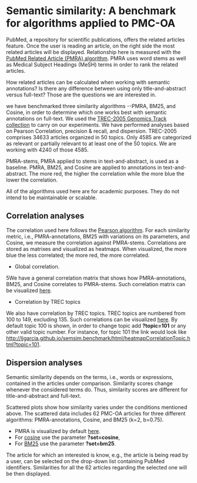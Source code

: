 Semantic similarity: A benchmark for algorithms applied to PMC-OA
=====================

PubMed, a repository for scientific publications, offers the related articles feature. Once the user is reading an article, on the right side the most related articles will be displayed. Relationship here is measured with the <a href="http://www.biomedcentral.com/1471-2105/8/423">PubMed Related Article (PMRA) algorithm</a>. PMRA uses word stems as well as Medical Subject Headings (MeSH) terms in order to rank the related articles.

How related articles can be calculated when working with semantic annotations? Is there any difference between using only title-and-abstract versus full-text? Those are the questions we are interested in.

we have benchmarked three similarity algorithms --PMRA, BM25, and Cosine, in order to determine which one works best with semantic annotations on full-text. We used the <a href="http://trec.nist.gov/pubs/trec14/t14_proceedings.html">TREC-2005 Genomics Track collection</a> to carry on our experiments. We have performed analyses based on Pearson Correlation, precision & recall, and dispersion. TREC-2005 comprises 34633 articles organized in 50 topics. Only 4585 are categorized as relevant or partially relevant to at least one of the 50 topics. We are working with 4240 of those 4585.

PMRA-stems, PMRA applied to stems in text-and-abstract, is used as a baseline. PMRA, BM25, and Cosine are applied to annotations in text-and-abstract.  The more red, the higher the correlation while the more blue the lower the correlation.

All of the algorithms used here are for academic purposes. They do not intend to be maintainable or scalable.

Correlation analyses
----------

The correlation used here follows the <a href="http://en.wikipedia.org/wiki/Pearson_product-moment_correlation_coefficient">Pearson algorithm</a>. For each similarity metric, i.e., PMRA-annotations, BM25 with variations on its parameters, and Cosine, we measure the correlation against PMRA-stems. Correlations are stored as matrixes and visualized as heatmaps. When visualized, the more blue the less correlated; the more red, the more correlated.

- Global correlation.

5We have a general correlation matrix that shows how PMRA-annotations, BM25, and Cosine correlates to PMRA-stems. Such correlation matrix can be visualized <a href="http://ljgarcia.github.io/semsim.benchmark/html/heatmapCorrelationAll.html">here</a>.

- Correlation by TREC topics

We also have correlation by TREC topics. TREC topics are numbered from 100 to 149, excluding 135. Such correlations can be visualized <a href="http://ljgarcia.github.io/semsim.benchmark/html/heatmapCorrelationTopic.html">here</a>. By default topic 100 is shown, in order to change topic add **?topic=101** or any other valid topic number. For instance, for topic 101 the link would look like <a href="http://ljgarcia.github.io/semsim.benchmark/html/heatmapCorrelationTopic.html?topic=101">http://ljgarcia.github.io/semsim.benchmark/html/heatmapCorrelationTopic.html?topic=101</a>.

Dispersion analyses
----------

Semantic similarity depends on the terms, i.e., words or expressions, contained in the articles under comparison. Similarity scores change whenever the considered terms do. Thus, similarity scores are different for title-and-abstract and full-text. 

Scattered plots show how similarity varies under the conditions mentioned above. The scattered data includes 62 PMC-OA articles for three different algorithms: PMRA-annotations, Cosine, and BM25 (k=2, b=0.75). 

- PMRA is visualized by default <a href="http://ljgarcia.github.io/semsim.benchmark/html/taVsFullContent.html">here</a>. 
- For <a href="http://ljgarcia.github.io/semsim.benchmark/html/taVsFullContent.html?set=cosine">cosine</a> use the parameter 
**?set=cosine**, 
- For <a href="http://ljgarcia.github.io/semsim.benchmark/html/taVsFullContent.html?set=bm25">BM25</a> use the parameter **?set=bm25**. 

The article for which an interested is know, e.g., the article is being read by a user, can be selected on the drop-down list containing PubMed identifiers. Similarities for all the 62 articles regarding the selected one will be then displayed.